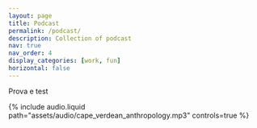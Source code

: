 ```yaml
---
layout: page
title: Podcast
permalink: /podcast/
description: Collection of podcast
nav: true
nav_order: 4
display_categories: [work, fun]
horizontal: false
---
```


Prova e test

{% include audio.liquid path="assets/audio/cape_verdean_anthropology.mp3" controls=true %}
